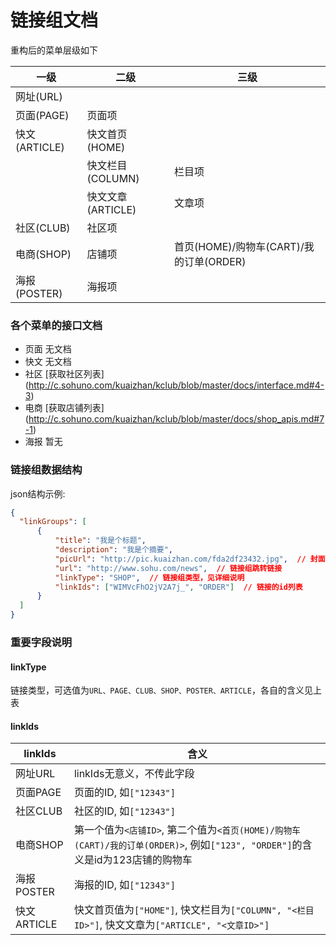 # 链接组文档

重构后的菜单层级如下

| 一级 | 二级 | 三级 |
| --- | --- | --- |
| 网址(URL) | |
| 页面(PAGE) | 页面项 | |
| 快文(ARTICLE) | 快文首页(HOME) | |
|     | 快文栏目(COLUMN) | 栏目项 |
|     | 快文文章(ARTICLE) | 文章项 |
| 社区(CLUB) | 社区项  |  |
| 电商(SHOP) | 店铺项  | 首页(HOME)/购物车(CART)/我的订单(ORDER) |
| 海报(POSTER) | 海报项  |  |

### 各个菜单的接口文档

* 页面 无文档  
* 快文 无文档  
* 社区 [获取社区列表] (http://c.sohuno.com/kuaizhan/kclub/blob/master/docs/interface.md#4-3) 
* 电商 [获取店铺列表] (http://c.sohuno.com/kuaizhan/kclub/blob/master/docs/shop_apis.md#7-1)  
* 海报 暂无  


### 链接组数据结构

json结构示例:

```json
{
  "linkGroups": [
      {
          "title": "我是个标题",
          "description": "我是个摘要",
          "picUrl": "http://pic.kuaizhan.com/fda2df23432.jpg",  // 封面图
          "url": "http://www.sohu.com/news",  // 链接组跳转链接
          "linkType": "SHOP",  // 链接组类型，见详细说明
          "linkIds": ["WIMVcFhO2jV2A7j_", "ORDER"]  // 链接的id列表
      }
  ]
}
```

### 重要字段说明

#### linkType

链接类型，可选值为`URL、PAGE、CLUB、SHOP、POSTER、ARTICLE`，各自的含义见上表

#### linkIds 

| linkIds | 含义 |
| --- | --- |
| 网址URL | linkIds无意义，不传此字段 |
| 页面PAGE | 页面的ID, 如`["12343"]` |
| 社区CLUB | 社区的ID, 如`["12343"]`|
| 电商SHOP | 第一个值为`<店铺ID>`, 第二个值为`<首页(HOME)/购物车(CART)/我的订单(ORDER)>`, 例如`["123", "ORDER"]`的含义是id为123店铺的购物车 |
| 海报POSTER | 海报的ID, 如`["12343"]` |
| 快文ARTICLE | 快文首页值为`["HOME"]`, 快文栏目为`["COLUMN", "<栏目ID>"]`, 快文文章为`["ARTICLE", "<文章ID>"]` |
